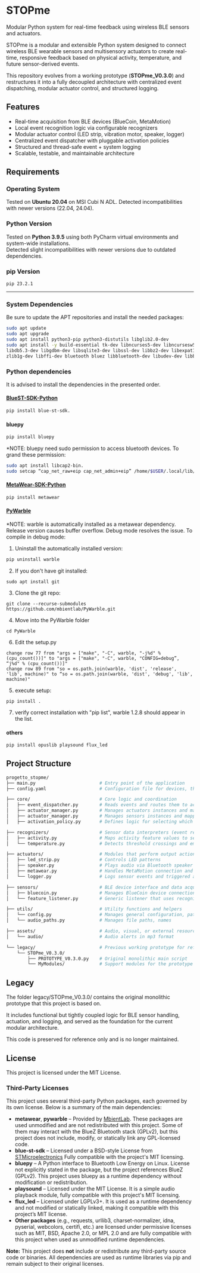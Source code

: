 # STOPme  
Modular Python system for real-time feedback using wireless BLE sensors and actuators.

STOPme is a modular and extensible Python system designed to connect wireless BLE wearable sensors and multisensory actuators to create real-time, responsive feedback based on physical activity, temperature, and future sensor-derived events.

This repository evolves from a working prototype (**STOPme_V0.3.0**) and restructures it into a fully decoupled architecture with centralized event dispatching, modular actuator control, and structured logging.

## Features
- Real-time acquisition from BLE devices (BlueCoin, MetaMotion)
- Local event recognition logic via configurable recognizers
- Modular actuator control (LED strip, vibration motor, speaker, logger)
- Centralized event dispatcher with pluggable activation policies
- Structured and thread-safe event + system logging
- Scalable, testable, and maintainable architecture

## Requirements

### Operating System

Tested on **Ubuntu 20.04** on MSI Cubi N ADL. Detected incompatibilities with newer versions (22.04, 24.04).

### Python Version

Tested on **Python 3.9.5** using both PyCharm virtual environments and system-wide installations.  
Detected slight incompatibilities with newer versions due to outdated dependencies.

### pip Version

`pip 23.2.1`

---

### System Dependencies

Be sure to update the APT repositories and install the needed packages:

```bash
sudo apt update
sudo apt upgrade
sudo apt install python3-pip python3-distutils libglib2.0-dev
sudo apt install -y build-essential tk-dev libncurses5-dev libncursesw5-dev libreadline6-dev \
libdb5.3-dev libgdbm-dev libsqlite3-dev libssl-dev libbz2-dev libexpat1-dev liblzma-dev \
zlib1g-dev libffi-dev bluetooth bluez libbluetooth-dev libudev-dev libboost-all-dev
```

### Python dependencies
It is advised to install the dependencies in the presented order.
#### [BlueST-SDK-Python](https://github.com/STMicroelectronics/BlueSTSDK_Python)
```bash
pip install blue-st-sdk.
```

#### bluepy
```bash
pip install bluepy
```
*NOTE: bluepy need sudo permission to access bluetooth devices. To grand these permission:
```bash
sudo apt install libcap2-bin.
sudo setcap “cap_net_raw+eip cap_net_admin+eip” /home/$USER/.local/lib/python3.9/site-packages/bluepy/bluepy-helper.
```

#### [MetaWear-SDK-Python](https://github.com/mbientlab/MetaWear-SDK-Python/tree/master)
```bash
pip install metawear
```

#### [PyWarble](https://github.com/mbientlab/PyWarble)
*NOTE: warble is automatically installed as a metawear dependency. Release version causes buffer overflow. Debug mode resolves the issue.
To compile in debug mode:
1) Uninstall the automatically installed version:
```bash
pip uninstall warble
```
2) If you don't have git installed:
```
sudo apt install git
```
3) Clone the git repo:
```
git clone --recurse-submodules https://github.com/mbientlab/PyWarble.git
```
4) Move into the PyWarble folder
```
cd PyWarble
```
6) Edit the setup.py
```
change row 77 from "args = ["make", "-C", warble, "-j%d" % (cpu_count())]" to "args = ["make", "-C", warble, "CONFIG=debug”, “j%d" % (cpu_count())]"
change row 89 from "so = os.path.join(warble, 'dist', 'release', 'lib', machine)" to “so = os.path.join(warble, 'dist', 'debug', 'lib', machine)"
```
5) execute setup:
```
pip install .
```
7) verify correct installation with "pip list", warble 1.2.8 should appear in the list.

#### others
```bash
pip install opuslib playsound flux_led
```


## Project Structure
```bash
progetto_stopme/
├── main.py                        # Entry point of the application
├── config.yaml                    # Configuration file for devices, thresholds, mappings

├── core/                          # Core logic and coordination
│   ├── event_dispatcher.py        # Reads events and routes them to actuators
│   ├── actuator_manager.py        # Manages actuators instances and mappings
│   ├── actuator_manager.py        # Manages sensors instances and mappings
│   ├── activation_policy.py       # Defines logic for selecting which actuators to trigger

├── recognizers/                   # Sensor data interpreters (event recognition)
│   ├── activity.py                # Maps activity feature values to semantic events
│   └── temperature.py             # Detects threshold crossings and emits events

├── actuators/                     # Modules that perform output actions
│   ├── led_strip.py               # Controls LED patterns
│   ├── speaker.py                 # Plays audio via Bluetooth speaker
│   ├── metawear.py                # Handles MetaMotion connection and vibration
│   └── logger.py                  # Logs sensor events and triggered actuations

├── sensors/                       # BLE device interface and data acquisition
│   ├── bluecoin.py                # Manages BlueCoin device connections and data
│   └── feature_listener.py        # Generic listener that uses recognizers

├── utils/                         # Utility functions and helpers
│   └── config.py                  # Manages general configuration, paths and timeouts
│   └── audio_paths.py             # Manages file paths, names

├── assets/                        # Audio, visual, or external resources
│   └── audio/                     # Audio alerts in mp3 format

└── legacy/                        # Previous working prototype for reference only
    └── STOPme_V0.3.0/
        ├── PROTOTYPE_V0.3.0.py    # Original monolithic main script
        └── MyModules/             # Support modules for the prototype
```

## Legacy
The folder legacy/STOPme_V0.3.0/ contains the original monolithic prototype that this project is based on.

It includes functional but tightly coupled logic for BLE sensor handling, actuation, and logging, and served as the foundation for the current modular architecture.

This code is preserved for reference only and is no longer maintained.

## License

This project is licensed under the MIT License.

### Third-Party Licenses

This project uses several third-party Python packages, each governed by its own license. Below is a summary of the main dependencies:

- **metawear**, **pywarble** – Provided by [MbientLab](https://www.mbientlab.com). These packages are used unmodified and are not redistributed with this project. Some of them may interact with the BlueZ Bluetooth stack (GPLv2), but this project does not include, modify, or statically link any GPL-licensed code.
- **blue-st-sdk** – Licensed under a BSD-style License from [STMicroelectronics](https://www.st.com/content/st_com/en.html) Fully compatible with the project's MIT licensing.
- **bluepy** – A Python interface to Bluetooth Low Energy on Linux. License not explicitly stated in the package, but the project references BlueZ (GPLv2). This project uses bluepy as a runtime dependency without modification or redistribution.
- **playsound** – Licensed under the MIT License. It is a simple audio playback module, fully compatible with this project's MIT licensing.
- **flux_led** – Licensed under LGPLv3+. It is used as a runtime dependency and not modified or statically linked, making it compatible with this project’s MIT license.
- **Other packages** (e.g., requests, urllib3, charset-normalizer, idna, pyserial, webcolors, certifi, etc.) are licensed under permissive licenses such as MIT, BSD, Apache 2.0, or MPL 2.0 and are fully compatible with this project when used as unmodified runtime dependencies.

**Note:** This project does **not** include or redistribute any third-party source code or binaries. All dependencies are used as runtime libraries via pip and remain subject to their original licenses.
